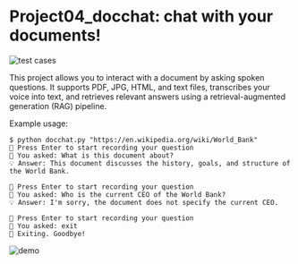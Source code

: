 # Project04_docchat: chat with your documents!

![test cases](https://github.com/ShawnWhyWander/Project04_docchat/workflows/tests/badge.svg)

This project allows you to interact with a document by asking spoken questions.
It supports PDF, JPG, HTML, and text files, transcribes your voice into text, and retrieves relevant answers using a retrieval-augmented generation (RAG) pipeline.

Example usage:

```
$ python docchat.py "https://en.wikipedia.org/wiki/World_Bank" 
🎤 Press Enter to start recording your question 
📝 You asked: What is this document about? 
💡 Answer: This document discusses the history, goals, and structure of the World Bank.

🎤 Press Enter to start recording your question 
📝 You asked: Who is the current CEO of the World Bank? 
💡 Answer: I'm sorry, the document does not specify the current CEO.

🎤 Press Enter to start recording your question 
📝 You asked: exit 
👋 Exiting. Goodbye!
```

![demo](Animation.gif)
